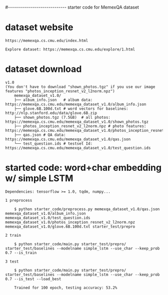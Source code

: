 #----------------------------- starter code for MemexQA dataset


# dataset website
	https://memexqa.cs.cmu.edu/index.html

	Explore dataset: https://memexqa.cs.cmu.edu/explore/1.html

# dataset download
	v1.0
	(You don't have to download "shown_photos.tgz" if you use our image features "photos_inception_resnet_v2_l2norm.npz")
		memexqa_dataset_v1.0/
		├── album_info.json   # album data: https://memexqa.cs.cmu.edu/memexqa_dataset_v1.0/album_info.json
		├── glove.6B.100d.txt # word vectors for baselines:  http://nlp.stanford.edu/data/glove.6B.zip
		├── shown_photos.tgz (7.5GB)  # all photos: https://memexqa.cs.cmu.edu/memexqa_dataset_v1.0/shown_photos.tgz
		├── photos_inception_resnet_v2_l2norm.npz # photo features: https://memexqa.cs.cmu.edu/memexqa_dataset_v1.0/photos_inception_resnet_v2_l2norm.npz
		├── qas.json # QA data: https://memexqa.cs.cmu.edu/memexqa_dataset_v1.0/qas.json
		└── test_question.ids # testset Id: https://memexqa.cs.cmu.edu/memexqa_dataset_v1.0/test_question.ids


# started code: word+char embedding w/ simple LSTM
	Dependencies: tensorflow >= 1.0, tqdm, numpy...

	1 preprocess

		$ python starter_code/preprocess.py memexqa_dataset_v1.0/qas.json memexqa_dataset_v1.0/album_info.json memexqa_dataset_v1.0/test_question.ids memexqa_dataset_v1.0/photos_inception_resnet_v2_l2norm.npz memexqa_dataset_v1.0/glove.6B.100d.txt starter_test/prepro

	2 train

		$ python starter_code/main.py starter_test/prepro/ starter_test/baselines --modelname simple_lstm --use_char --keep_prob 0.7 --is_train

	3 test

		$ python starter_code/main.py starter_test/prepro/ starter_test/baselines --modelname simple_lstm --use_char --keep_prob 0.7 --is_test --load_best

		Trained for 100 epoch, testing accuracy: 53.2%